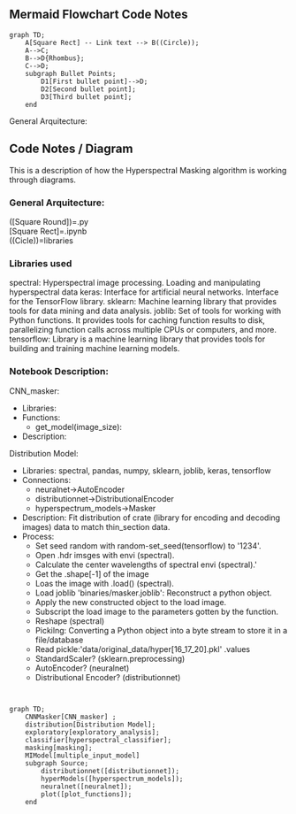 ## Mermaid Flowchart Code Notes

```mermaid
graph TD;
    A[Square Rect] -- Link text --> B((Circle));
    A-->C;
    B-->D{Rhombus};
    C-->D;
    subgraph Bullet Points;
        D1[First bullet point]-->D;
        D2[Second bullet point];
        D3[Third bullet point];
    end  
```

General Arquitecture:


## Code Notes / Diagram
This is a description of how the Hyperspectral Masking algorithm is working through diagrams.


### General Arquitecture:
([Square Round])=.py <br> 
[Square Rect]=.ipynb <br>
((Cicle))=libraries

### Libraries used
spectral: Hyperspectral image processing. Loading and manipulating hyperspectral data
keras: Interface for artificial neural networks. Interface for the TensorFlow library.
sklearn: Machine learning library that provides tools for data mining and data analysis.
joblib: Set of tools for working with Python functions. It provides tools for caching function results to disk, parallelizing function calls across multiple CPUs or computers, and more.
tensorflow:  Library is a machine learning library that provides tools for building and training machine learning models.

### Notebook Description:

CNN_masker:
* Libraries:
* Functions:
    * get_model(image_size):
* Description:

Distribution Model:
* Libraries: spectral, pandas, numpy, sklearn, joblib, keras, tensorflow
* Connections:
    * neuralnet->AutoEncoder
    * distributionnet->DistributionalEncoder
    * hyperspectrum_models->Masker
* Description: Fit distribution of crate (library for encoding and decoding images) data to match thin_section data.
* Process:
    * Set seed random with random-set_seed(tensorflow) to '1234'.
    * Open .hdr imsges with envi (spectral).
    * Calculate the center wavelengths of spectral envi (spectral).'
    * Get the .shape[-1] of the image
    * Loas the image with .load() (spectral).
    * Load joblib 'binaries/masker.joblib': Reconstruct a python object.
    * Apply the new constructed object to the load image.
    * Subscript the load image to the parameters gotten by the function.
    * Reshape (spectral)
    * Pickilng: Converting a Python object into a byte stream to store it in a file/database
    * Read pickle:'data/original_data/hyper[16_17_20].pkl' .values
    * StandardScaler? (sklearn.preprocessing)
    * AutoEncoder? (neuralnet)
    * Distributional Encoder? (distributionnet)
   

```mermaid


graph TD;
    CNNMasker[CNN_masker] ;
    distribution[Distribution Model];
    exploratory[exploratory_analysis];
    classifier[hyperspectral_classifier];
    masking[masking];
    MIModel[multiple_input_model]
    subgraph Source;
        distributionnet([distributionnet]);
        hyperModels([hyperspectrum_models]);
        neuralnet([neuralnet]);
        plot([plot_functions]);
    end  
```
